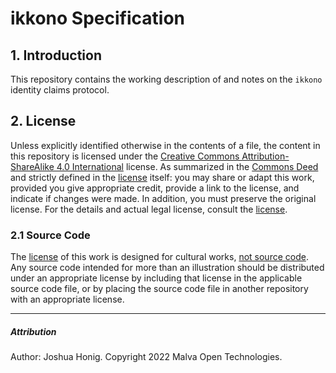 # ikkono Specification

## 1. Introduction
This repository contains the working description of and notes on the `ikkono` identity claims protocol.

## 2. License
Unless explicitly identified otherwise in the contents of a file, the content in this repository is licensed under the [Creative Commons Attribution-ShareAlike 4.0 International](https://creativecommons.org/licenses/by-sa/4.0/legalcode) license. As summarized in the [Commons Deed](https://creativecommons.org/licenses/by-sa/4.0/) and strictly defined in the [license](./LICENSE.md) itself: you may share or adapt this work, provided you give appropriate credit, provide a link to the license, and indicate if changes were made. In addition, you must preserve the original license. For the details and actual legal license, consult the [license](./LICENSE.md).

### 2.1 Source Code
The [license](#2-license) of this work is designed for cultural works, [not source code](https://creativecommons.org/faq/#can-i-apply-a-creative-commons-license-to-software). Any source code intended for more than an illustration should be distributed under an appropriate license by including that license in the applicable source code file, or by placing the source code file in another repository with an appropriate license.
 
---
##### Attribution

Author: Joshua Honig. Copyright 2022 Malva Open Technologies.